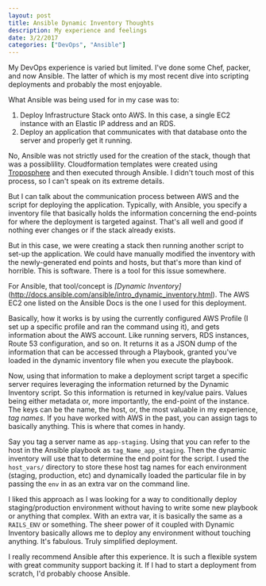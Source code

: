 ```yaml
---
layout: post
title: Ansible Dynamic Inventory Thoughts
description: My experience and feelings
date: 3/2/2017
categories: ["DevOps", "Ansible"]
---
```


My DevOps experience is varied but limited. I've done some Chef, packer, and now Ansible. The latter of which is my most recent dive into scripting deployments and probably the most enjoyable.

What Ansible was being used for in my case was to:

1. Deploy Infrastructure Stack onto AWS. In this case, a single EC2 instance with an Elastic IP address and an RDS.
2. Deploy an application that communicates with that database onto the server and properly get it running.

No, Ansible was not strictly used for the creation of the stack, though that was a possiblility. Cloudformation templates were created using [Troposphere](https://github.com/cloudtools/troposphere) and then executed through Ansible. I didn't touch most of this process, so I can't speak on its extreme details.

But I can talk about the communication process between AWS and the script for deploying the application. Typically, with Ansible, you specify a inventory file that basically holds the information concerning the end-points for where the deployment is targeted against. That's all well and good if nothing ever changes or if the stack already exists.

But in this case, we were creating a stack then running another script to set-up the application. We could have manually modified the inventory with the newly-generated end points and hosts, but that's more than kind of horrible. This is software. There is a tool for this issue somewhere.

For Ansible, that tool/concept is *[Dynamic Inventory]*(http://docs.ansible.com/ansible/intro_dynamic_inventory.html). The AWS EC2 one listed on the Ansible Docs is the one I used for this deployment.

Basically, how it works is by using the currently configured AWS Profile (I set up a specific profile and ran the command using it), and gets information about the AWS account. Like running servers, RDS instances, Route 53 configuration, and so on. It returns it as a JSON dump of the information that can be accessed through a Playbook, granted you've loaded in the dynamic inventory file when you execute the playbook.

Now, using that information to make a deployment script target a specific server requires leveraging the information returned by the Dynamic Inventory script. So this information is returned in key/value pairs. Values being either metadata or, more importantly, the end-point of the instance. The keys can be the name, the host, or, the most valuable in my experience, *tag names.* If you have worked with AWS in the past, you can assign tags to basically anything. This is where that comes in handy.

Say you tag a server name as `app-staging`. Using that you can refer to the host in the Ansible playbook as `tag_Name_app_staging`. Then the dynamic inventory will use that to determine the end point for the script. I used the `host_vars/` directory to store these host tag names for each environment (staging, production, etc) and dynamically loaded the particular file in by passing the `env` in as an extra var on the command line.

I liked this approach as I was looking for a way to conditionally deploy staging/production environment without having to write some new playbook or anything that complex. With an extra var, it is basically the same as a `RAILS_ENV` or something. The sheer power of it coupled with Dynamic Inventory basically allows me to deploy any environment without touching anything. It's fabulous. Truly simplified deployment.

I really recommend Ansible after this experience. It is such a flexible system with great community support backing it. If I had to start a deployment from scratch, I'd probably choose Ansible.
